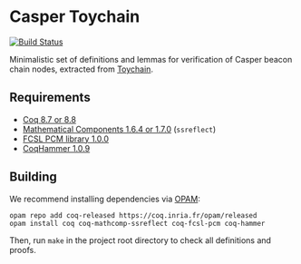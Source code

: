 Casper Toychain
===============

[![Build Status](https://travis-ci.org/palmskog/caspertoychain.svg?branch=master)](https://travis-ci.org/palmskog/caspertoychain)

Minimalistic set of definitions and lemmas for verification of Casper beacon chain nodes, extracted from [Toychain](https://github.com/certichain/toychain).

Requirements
------------

* [Coq 8.7 or 8.8](https://coq.inria.fr)
* [Mathematical Components 1.6.4 or 1.7.0](http://math-comp.github.io/math-comp/) (`ssreflect`)
* [FCSL PCM library 1.0.0](https://github.com/imdea-software/fcsl-pcm)
* [CoqHammer 1.0.9](https://github.com/lukaszcz/coqhammer)

Building
--------

We recommend installing dependencies via [OPAM](http://opam.ocaml.org/doc/Install.html):

```
opam repo add coq-released https://coq.inria.fr/opam/released
opam install coq coq-mathcomp-ssreflect coq-fcsl-pcm coq-hammer
```

Then, run `make` in the project root directory to check all definitions and proofs.
